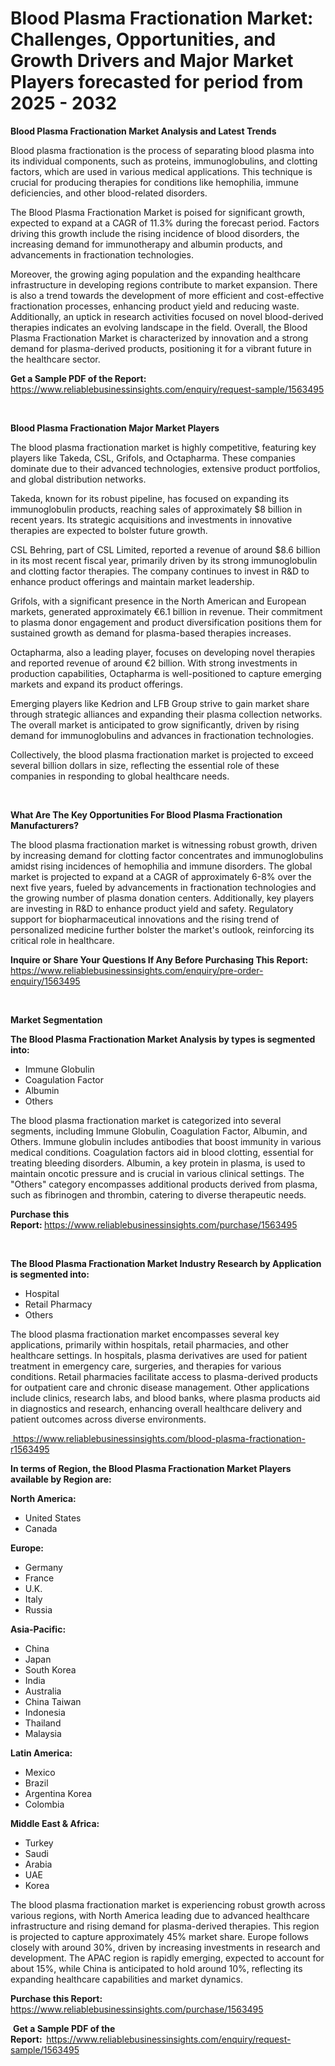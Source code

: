 <p><h1>Blood Plasma Fractionation Market: Challenges, Opportunities, and Growth Drivers and Major Market Players forecasted for period from 2025 - 2032</h1></p><p><strong>Blood Plasma Fractionation Market Analysis and Latest Trends</strong></p>
<p><p>Blood plasma fractionation is the process of separating blood plasma into its individual components, such as proteins, immunoglobulins, and clotting factors, which are used in various medical applications. This technique is crucial for producing therapies for conditions like hemophilia, immune deficiencies, and other blood-related disorders. </p><p>The Blood Plasma Fractionation Market is poised for significant growth, expected to expand at a CAGR of 11.3% during the forecast period. Factors driving this growth include the rising incidence of blood disorders, the increasing demand for immunotherapy and albumin products, and advancements in fractionation technologies. </p><p>Moreover, the growing aging population and the expanding healthcare infrastructure in developing regions contribute to market expansion. There is also a trend towards the development of more efficient and cost-effective fractionation processes, enhancing product yield and reducing waste. Additionally, an uptick in research activities focused on novel blood-derived therapies indicates an evolving landscape in the field. Overall, the Blood Plasma Fractionation Market is characterized by innovation and a strong demand for plasma-derived products, positioning it for a vibrant future in the healthcare sector.</p></p>
<p><strong>Get a Sample PDF of the Report:&nbsp;</strong> <a href="https://www.reliablebusinessinsights.com/enquiry/request-sample/1563495?utm_campaign=3057&utm_medium=2&utm_source=Github&utm_content=ia&utm_term=13042025&utm_id=blood-plasma-fractionation">https://www.reliablebusinessinsights.com/enquiry/request-sample/1563495</a></p>
<p>&nbsp;</p>
<p><strong>Blood Plasma Fractionation Major Market Players</strong></p>
<p><p>The blood plasma fractionation market is highly competitive, featuring key players like Takeda, CSL, Grifols, and Octapharma. These companies dominate due to their advanced technologies, extensive product portfolios, and global distribution networks. </p><p>Takeda, known for its robust pipeline, has focused on expanding its immunoglobulin products, reaching sales of approximately $8 billion in recent years. Its strategic acquisitions and investments in innovative therapies are expected to bolster future growth.</p><p>CSL Behring, part of CSL Limited, reported a revenue of around $8.6 billion in its most recent fiscal year, primarily driven by its strong immunoglobulin and clotting factor therapies. The company continues to invest in R&D to enhance product offerings and maintain market leadership.</p><p>Grifols, with a significant presence in the North American and European markets, generated approximately €6.1 billion in revenue. Their commitment to plasma donor engagement and product diversification positions them for sustained growth as demand for plasma-based therapies increases.</p><p>Octapharma, also a leading player, focuses on developing novel therapies and reported revenue of around €2 billion. With strong investments in production capabilities, Octapharma is well-positioned to capture emerging markets and expand its product offerings.</p><p>Emerging players like Kedrion and LFB Group strive to gain market share through strategic alliances and expanding their plasma collection networks. The overall market is anticipated to grow significantly, driven by rising demand for immunoglobulins and advances in fractionation technologies. </p><p>Collectively, the blood plasma fractionation market is projected to exceed several billion dollars in size, reflecting the essential role of these companies in responding to global healthcare needs.</p></p>
<p>&nbsp;</p>
<p><strong>What Are The Key Opportunities For Blood Plasma Fractionation Manufacturers?</strong></p>
<p><p>The blood plasma fractionation market is witnessing robust growth, driven by increasing demand for clotting factor concentrates and immunoglobulins amidst rising incidences of hemophilia and immune disorders. The global market is projected to expand at a CAGR of approximately 6-8% over the next five years, fueled by advancements in fractionation technologies and the growing number of plasma donation centers. Additionally, key players are investing in R&D to enhance product yield and safety. Regulatory support for biopharmaceutical innovations and the rising trend of personalized medicine further bolster the market's outlook, reinforcing its critical role in healthcare.</p></p>
<p><strong>Inquire or Share Your Questions If Any Before Purchasing This Report:</strong> <a href="https://www.reliablebusinessinsights.com/enquiry/pre-order-enquiry/1563495?utm_campaign=3057&utm_medium=2&utm_source=Github&utm_content=ia&utm_term=13042025&utm_id=blood-plasma-fractionation">https://www.reliablebusinessinsights.com/enquiry/pre-order-enquiry/1563495</a></p>
<p>&nbsp;</p>
<p><strong>Market Segmentation</strong></p>
<p><strong>The Blood Plasma Fractionation Market Analysis by types is segmented into:</strong></p>
<p><ul><li>Immune Globulin</li><li>Coagulation Factor</li><li>Albumin</li><li>Others</li></ul></p>
<p><p>The blood plasma fractionation market is categorized into several segments, including Immune Globulin, Coagulation Factor, Albumin, and Others. Immune globulin includes antibodies that boost immunity in various medical conditions. Coagulation factors aid in blood clotting, essential for treating bleeding disorders. Albumin, a key protein in plasma, is used to maintain oncotic pressure and is crucial in various clinical settings. The "Others" category encompasses additional products derived from plasma, such as fibrinogen and thrombin, catering to diverse therapeutic needs.</p></p>
<p><strong>Purchase this Report:&nbsp;</strong><a href="https://www.reliablebusinessinsights.com/purchase/1563495?utm_campaign=3057&utm_medium=2&utm_source=Github&utm_content=ia&utm_term=13042025&utm_id=blood-plasma-fractionation">https://www.reliablebusinessinsights.com/purchase/1563495</a></p>
<p>&nbsp;</p>
<p><strong>The Blood Plasma Fractionation Market Industry Research by Application is segmented into:</strong></p>
<p><ul><li>Hospital</li><li>Retail Pharmacy</li><li>Others</li></ul></p>
<p><p>The blood plasma fractionation market encompasses several key applications, primarily within hospitals, retail pharmacies, and other healthcare settings. In hospitals, plasma derivatives are used for patient treatment in emergency care, surgeries, and therapies for various conditions. Retail pharmacies facilitate access to plasma-derived products for outpatient care and chronic disease management. Other applications include clinics, research labs, and blood banks, where plasma products aid in diagnostics and research, enhancing overall healthcare delivery and patient outcomes across diverse environments.</p></p>
<p><a href="https://www.reliablebusinessinsights.com/blood-plasma-fractionation-r1563495?utm_campaign=3057&utm_medium=2&utm_source=Github&utm_content=ia&utm_term=13042025&utm_id=blood-plasma-fractionation">&nbsp;https://www.reliablebusinessinsights.com/blood-plasma-fractionation-r1563495</a></p>
<p><strong>In terms of Region, the Blood Plasma Fractionation Market Players available by Region are:</strong></p>
<p>
    <p> <strong> North America: </strong>
        <ul>
            <li>United States</li>
            <li>Canada</li>
        </ul>
        </p> 
    <p> <strong> Europe: </strong>
        <ul>
            <li>Germany</li>
            <li>France</li>
            <li>U.K.</li>
            <li>Italy</li>
            <li>Russia</li>
        </ul>
        </p> 
    <p> <strong> Asia-Pacific: </strong>
        <ul>
            <li>China</li>
            <li>Japan</li>
            <li>South Korea</li>
            <li>India</li>
            <li>Australia</li>
            <li>China Taiwan</li>
            <li>Indonesia</li>
            <li>Thailand</li>
            <li>Malaysia</li>
        </ul>
        </p> 
    <p> <strong> Latin America: </strong>
        <ul>
            <li>Mexico</li>
            <li>Brazil</li>
            <li>Argentina Korea</li>
            <li>Colombia</li>
        </ul>
        </p> 
    <p> <strong> Middle East & Africa: </strong>
        <ul>
            <li>Turkey</li>
            <li>Saudi</li>
            <li>Arabia</li>
            <li>UAE</li>
            <li>Korea</li>
        </ul>
    </p>
    </p>
<p><p>The blood plasma fractionation market is experiencing robust growth across various regions, with North America leading due to advanced healthcare infrastructure and rising demand for plasma-derived therapies. This region is projected to capture approximately 45% market share. Europe follows closely with around 30%, driven by increasing investments in research and development. The APAC region is rapidly emerging, expected to account for about 15%, while China is anticipated to hold around 10%, reflecting its expanding healthcare capabilities and market dynamics.</p></p>
<p><strong>Purchase this Report: </strong><a href="https://www.reliablebusinessinsights.com/purchase/1563495?utm_campaign=3057&utm_medium=2&utm_source=Github&utm_content=ia&utm_term=13042025&utm_id=blood-plasma-fractionation">https://www.reliablebusinessinsights.com/purchase/1563495</a></p>
<p>&nbsp;<strong>Get a Sample PDF of the Report:&nbsp;&nbsp;</strong><a href="https://www.reliablebusinessinsights.com/enquiry/request-sample/1563495?utm_campaign=3057&utm_medium=2&utm_source=Github&utm_content=ia&utm_term=13042025&utm_id=blood-plasma-fractionation">https://www.reliablebusinessinsights.com/enquiry/request-sample/1563495</a></p>
<p><strong></strong></p>
<p><p></p><p></p><p></p></p>